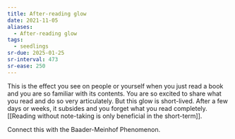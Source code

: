 ```yaml
---
title: After-reading glow
date: 2021-11-05
aliases:
  - After-reading glow
tags:
  - seedlings
sr-due: 2025-01-25
sr-interval: 473
sr-ease: 250
---
```

This is the effect you see on people or yourself when you just read a book and you are so familiar with its contents. You are so excited to share what you read and do so very articulately. But this glow is short-lived. After a few days or weeks, it subsides and you forget what you read completely. [[Reading without note-taking is only beneficial in the short-term]].

Connect this with the Baader-Meinhof Phenomenon.